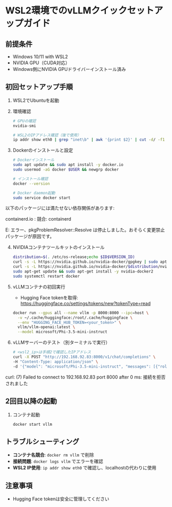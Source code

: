 # WSL2環境でのvLLMクイックセットアップガイド

## 前提条件

- Windows 10/11 with WSL2
- NVIDIA GPU（CUDA対応）
- Windows側にNVIDIA GPUドライバーインストール済み

## 初回セットアップ手順

1. WSL2でUbuntuを起動

2. 環境確認
   ```bash
   # GPUの確認
   nvidia-smi
   
   # WSL2のIPアドレス確認（後で使用）
   ip addr show eth0 | grep "inet\b" | awk '{print $2}' | cut -d/ -f1
   ```

3. Dockerのインストールと設定
   ```bash
   # Dockerインストール
   sudo apt update && sudo apt install -y docker.io
   sudo usermod -aG docker $USER && newgrp docker
   
   # インストール確認
   docker --version
   
   # Docker daemon起動
   sudo service docker start
   ```
   
以下のパッケージには満たせない依存関係があります:

 containerd.io : 競合: containerd
 
E: エラー、pkgProblemResolver::Resolve は停止しました。おそらく変更禁止パッケージが原因です。

4. NVIDIAコンテナツールキットのインストール
   ```bash
   distribution=$(. /etc/os-release;echo $ID$VERSION_ID)
   curl -s -L https://nvidia.github.io/nvidia-docker/gpgkey | sudo apt-key add -
   curl -s -L https://nvidia.github.io/nvidia-docker/$distribution/nvidia-docker.list | sudo tee /etc/apt/sources.list.d/nvidia-docker.list
   sudo apt-get update && sudo apt-get install -y nvidia-docker2
   sudo systemctl restart docker
   ```

5. vLLMコンテナの初回実行
   - Hugging Face tokenを取得: https://huggingface.co/settings/tokens/new?tokenType=read
   ```bash
   docker run --gpus all --name vllm -p 8000:8000 --ipc=host \
     -v ~/.cache/huggingface:/root/.cache/huggingface \
     --env "HUGGING_FACE_HUB_TOKEN=<your_token>" \
     vllm/vllm-openai:latest \
     --model microsoft/Phi-3.5-mini-instruct
   ```

6. vLLMサーバーのテスト（別ターミナルで実行）
   ```bash
   # <wsl2_ip>は手順2で確認したIPアドレス
   curl -X POST "http://192.168.92.83:8000/v1/chat/completions" \
   -H "Content-Type: application/json" \
   -d '{"model": "microsoft/Phi-3.5-mini-instruct", "messages": [{"role": "user", "content": "Hello!"}]}'
   ```

curl: (7) Failed to connect to 192.168.92.83 port 8000 after 0 ms: 接続を拒否されました

## 2回目以降の起動

1. コンテナ起動
   ```bash
   docker start vllm
   ```

## トラブルシューティング

- **コンテナ名競合**: `docker rm vllm` で削除
- **接続問題**: `docker logs vllm` でエラーを確認
- **WSL2 IP使用**: `ip addr show eth0` で確認し、localhostの代わりに使用

## 注意事項

- Hugging Face tokenは安全に管理してください
